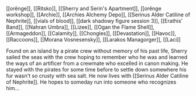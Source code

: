 [[orênge]], [[Ritsko]], [[Sherry and Serin's Apartment]], [[orênge workshop]], [[Archie]], [[Archies Alchemy Depo]], [[Serinus Alder Catiline of Nephrite]], [[vials of blood]], [[dark shadowy figure session 3]], [[Erathis’ Band]], [[Nahran Umbra]], [[Lizee]], [[Ogan the Flame Shell]], [[Armageddon]], [[Calamity]], [[Chongles]], [[Devastation]], [[Havoc]], [[Raccoons]], [[Morana Vosnesensky]], [[Larakos Managorger]], [[Laci]]

Found on an island by a pirate crew without memory of his past life, Sherry sailed the seas with the crew hoping to remember who he was and learned the ways of an artificer from a crewmate who excelled in canon making. He stayed with the pirates for some time before to settle down somewhere his fur wasn't so crusty with sea salt. He now lives with [[Serinus Alder Catiline of Nephrite]]. He hopes to someday run into someone who recognizes him...